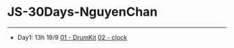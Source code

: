 # JS-30Days-NguyenChan
--------------------------
+ Day1: 13h 19/9
[01 - DrumKit](01-DrumKit/index.html)
[02 - clock](02-Clock.html)
